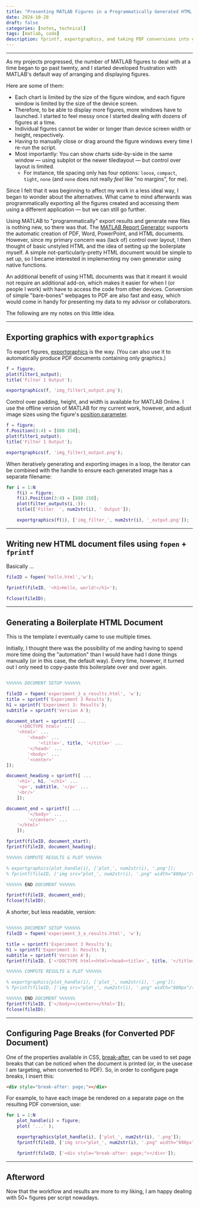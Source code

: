```yaml
---
title: "Presenting MATLAB Figures in a Programmatically Generated HTML Document"
date: 2024-10-28
draft: false
categories: [notes, technical]
tags: [matlab, code]
description: fprintf, exportgraphics, and taking PDF conversions into consideration.
---
```


---

As my projects progressed, the number of MATLAB figures to deal with at a time began to go past twenty, and I started developed frustration with MATLAB's default way of arranging and displaying figures. 

Here are some of them:

- Each chart is limited by the size of the figure window, and each figure window is limited by the size of the device screen.
- Therefore, to be able to display more figures, more windows have to launched. I started to feel messy once I started dealing with dozens of figures at a time.
- Individual figures cannot be wider or longer than device screen width or height, respectively.
- Having to manually close or drag around the figure windows every time I re-run the script.
- Most importantly: You can show charts side-by-side in the same window — using subplot or the newer tiledlayout — but control over layout is limited.
    - For instance, tile spacing only has four options: `loose`, `compact`, `tight`, `none` (and `none` does not really *feel* like "no margins", for me).

Since I felt that it was beginning to affect my work in a less ideal way, I began to wonder about the alternatives. What came to mind afterwards was programmatically exporting all the figures created and accessing them using a different application — but we can still go further.

Using MATLAB to "programmatically" export results and generate new files is nothing new, so there was that. The [MATLAB Report Generator](https://www.mathworks.com/help/rptgen/) supports the automatic creation of PDF, Word, PowerPoint, and HTML documents. However, since my primary concern was (lack of) control over layout, I then thought of basic unstyled HTML and the idea of setting up the boilerplate myself. A simple not-particularly-pretty HTML document would be simple to set up, so I became interested in implementing my own generator using native functions.

An additional benefit of using HTML documents was that it meant it would not require an additional add-on, which makes it easier for when I (or people I work) with have to access the code from other devices. Conversion of simple "bare-bones" webpages to PDF are also fast and easy, which would come in handy for presenting my data to my advisor or collaborators.

The following are my notes on this little idea.   

---  

## Exporting graphics with `exportgraphics`
To export figures, [exportgraphics](https://www.mathworks.com/help/matlab/ref/exportgraphics.html) is the way. (You can also use it to automatically produce PDF documents containing only graphics.)

```matlab
f = figure;
plot(filter1_output);
title('Filter 1 Output');

exportgraphics(f, 'img_filter1_output.png');
```

Control over padding, height, and width is available for MATLAB Online. I use the offline version of MATLAB for my current work, however, and adjust image sizes using the figure's [position parameter](https://www.mathworks.com/help/matlab/ref/matlab.ui.figure-properties.html). 

```matlab
f = figure;
f.Position(3:4) = [880 150];
plot(filter1_output);
title('Filter 1 Output');

exportgraphics(f, 'img_filter1_output.png');
```

When iteratively generating and exporting images in a loop, the iterator can be combined with the handle to ensure each generated image has a separate filename:

```matlab
for i = 1:N
    f(i) = figure;
    f(i).Position(3:4) = [880 150];
    plot(filter_outputs(i,:));
    title(['Filter  ', num2str(i), ' Output']);

    exportgraphics(f(1), ['img_filter_', num2str(i), '_output.png']);
```

---  

## Writing new HTML document files using `fopen` + `fprintf`
Basically ...

```matlab
fileID = fopen('hello.html','w');

fprintf(fileID, '<h1>Hello, world!</h1>');

fclose(fileID);
```

---  

## Generating a Boilerplate HTML Document
This is the template I eventually came to use multiple times.

Initially, I thought there was the possibility of me anding having to spend more time doing the "automation" than I would have had I done things manually (or in this case, the default way). Every time, however, it turned out I only need to copy-paste this boilerplate over and over again.

```matlab

%%%%%% DOCUMENT SETUP %%%%%%

fileID = fopen('experiment_3_a_results.html', 'w');
title = sprintf('Experiment 3 Results');
h1 = sprintf('Experiment 3: Results');
subtitle = sprintf('Version A');

document_start = sprintf([ ... 
    '<!DOCTYPE html>' ...
    '<html>' ...
        '<head>' ...
            '<title>', title, '</title>' ...
        '</head>' ...
        '<body>' ...
        '<center>'
]);

document_heading = sprintf([ ...
    '<h1>', h1, '</h1>' ...
    '<p>', subtitle, '</p>' ...
    '<br/>'
    ]);

document_end = sprintf([ ...
        '</body>' ...
        '</center>' ...
    '</html>'
    ]);

fprintf(fileID, document_start);
fprintf(fileID, document_heading);

%%%%%% COMPUTE RESULTS & PLOT %%%%%%

% exportgraphics(plot_handle(i), ['plot_', num2str(i), '.png']);
% fprintf(fileID, ['img src="plot_', num2str(i), '.png" width="880px"/><br/>']);

%%%%%% END DOCUMENT %%%%%%

fprintf(fileID, document_end);
fclose(fileID);
```


A shorter, but less readable, version:
```matlab

%%%%%% DOCUMENT SETUP %%%%%%
fileID = fopen('experiment_3_a_results.html', 'w');

title = sprintf('Experiment 3 Results');
h1 = sprintf('Experiment 3: Results');
subtitle = sprintf('Version A');
fprintf(fileID, ['<!DOCTYPE html><html><head><title>', title, '</title></head><body><center><h1>', h1, '</h1><p>', subtitle, '</p><br/>']);

%%%%%% COMPUTE RESULTS & PLOT %%%%%%

% exportgraphics(plot_handle(i), ['plot_', num2str(i), '.png']);
% fprintf(fileID, ['img src="plot_', num2str(i), '.png" width="880px"/><br/>']);

%%%%%% END DOCUMENT %%%%%%
fprintf(fileID, ['</body></center></html>']);
fclose(fileID);
```

---  

## Configuring Page Breaks (for Converted PDF Document)
One of the properties available in CSS, [break-after](https://developer.mozilla.org/en-US/docs/Web/CSS/break-after), can be used to set page breaks that can be noticed when the document is printed (or, in the usecase I am targeting, when converted to PDF). So, in order to configure page breaks, I insert this:

```html
<div style="break-after: page;"></div>
```

For example, to have each image be rendered on a separate page on the resulting PDF conversion, use:

```matlab
for i = 1:N
    plot_handle(i) = figure;
    plot( '...' );

    exportgraphics(plot_handle(i), ['plot_', num2str(i), '.png']);
    fprintf(fileID, ['img src="plot_', num2str(i), '.png" width="880px"/><br/>']);

    fprintf(fileID, ['<div style="break-after: page;"></div>']);

```

---  

## Afterword
Now that the workflow and results are more to my liking, I am happy dealing with 50+ figures per script nowadays.